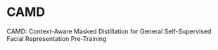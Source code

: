 # CAMD
CAMD: Context-Aware Masked Distillation for General Self-Supervised Facial Representation Pre-Training
